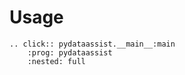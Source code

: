 # Usage

```{eval-rst}
.. click:: pydataassist.__main__:main
    :prog: pydataassist
    :nested: full
```
